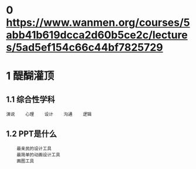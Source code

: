 # 0 https://www.wanmen.org/courses/5abb41b619dcca2d60b5ce2c/lectures/5ad5ef154c66c44bf7825729
# 1 醍醐灌顶
## 1.1 综合性学科
```
演说    心理    设计    沟通    逻辑
```
## 1.2 PPT是什么
```
    最亲民的设计工具
    最简单的动画设计工具
    画图工具
```